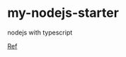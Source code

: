 # my-nodejs-starter

nodejs with typescript

[Ref](https://blog.logrocket.com/how-why-a-guide-to-using-typescript-with-react-fffb76c61614/)